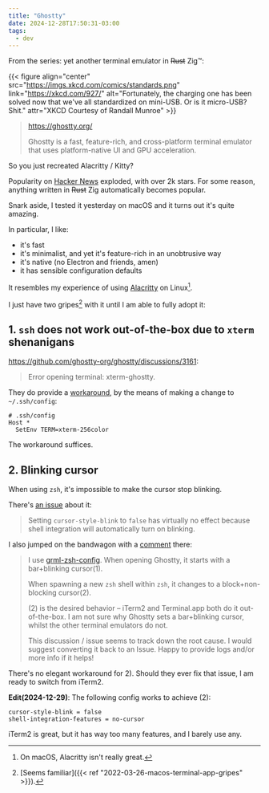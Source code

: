 ```yaml
---
title: "Ghostty"
date: 2024-12-28T17:50:31-03:00
tags:
  - dev
---
```


From the series: yet another terminal emulator in ~~Rust~~ Zig™:

{{< figure align="center" src="https://imgs.xkcd.com/comics/standards.png" link="https://xkcd.com/927/" alt="Fortunately, the charging one has been solved now that we've all standardized on mini-USB. Or is it micro-USB? Shit." attr="XKCD Courtesy of Randall Munroe" >}}

> https://ghostty.org/
>
> Ghostty is a fast, feature-rich, and cross-platform terminal emulator that uses platform-native UI and GPU acceleration.

So you just recreated Alacritty / Kitty?

Popularity on [Hacker News](https://news.ycombinator.com/item?id=42517447) exploded, with over 2k stars.
For some reason, anything written in ~~Rust~~ Zig automatically becomes popular.

Snark aside, I tested it yesterday on macOS and it turns out it's quite amazing.

In particular, I like:

- it's fast
- it's minimalist, and yet it's feature-rich in an unobtrusive way
- it's native (no Electron and friends, amen)
- it has sensible configuration defaults

It resembles my experience of using [Alacritty](https://alacritty.org/) on Linux[^1].

I just have two gripes[^2] with it until I am able to fully adopt it:

## 1. `ssh` does not work out-of-the-box due to `xterm` shenanigans

https://github.com/ghostty-org/ghostty/discussions/3161:

> Error opening terminal: xterm-ghostty.

They do provide a [workaround](https://ghostty.org/docs/help/terminfo#configure-ssh-to-fall-back-to-a-known-terminfo-entry),
by the means of making a change to `~/.ssh/config`:

```
# .ssh/config
Host *
  SetEnv TERM=xterm-256color
```

The workaround suffices.

## 2. Blinking cursor

When using `zsh`, it's impossible to make the cursor stop blinking.

There's [an issue](https://github.com/ghostty-org/ghostty/discussions/2812#discussioncomment-11686920) about it:

> Setting `cursor-style-blink` to `false` has virtually no effect because shell integration will automatically turn on blinking.

I also jumped on the bandwagon with a [comment](https://github.com/ghostty-org/ghostty/discussions/2812#discussioncomment-11680349) there:

> I use [grml-zsh-config](https://grml.org/zsh). When opening Ghostty, it starts with a bar+blinking cursor(1).
>
> When spawning a new `zsh` shell within `zsh`, it changes to a block+non-blocking cursor(2).
>
> (2) is the desired behavior – iTerm2 and Terminal.app both do it out-of-the-box. I am not sure why Ghostty sets a bar+blinking cursor, whilst the other terminal emulators do not.
>
> This discussion / issue seems to track down the root cause. I would suggest converting it back to an Issue. Happy to provide logs and/or more info if it helps!

There's no elegant workaround for 2). Should they ever fix that issue, I am ready to switch from iTerm2.

**Edit(2024-12-29)**: The following config works to achieve (2):

```
cursor-style-blink = false
shell-integration-features = no-cursor
```

iTerm2 is great, but it has way too many features, and I barely use any.


[^1]: On macOS, Alacritty isn't really great.

[^2]: [Seems familiar]({{< ref "2022-03-26-macos-terminal-app-gripes" >}}).
